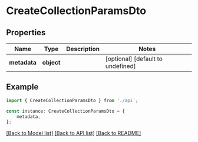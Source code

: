 # CreateCollectionParamsDto


## Properties

Name | Type | Description | Notes
------------ | ------------- | ------------- | -------------
**metadata** | **object** |  | [optional] [default to undefined]

## Example

```typescript
import { CreateCollectionParamsDto } from './api';

const instance: CreateCollectionParamsDto = {
    metadata,
};
```

[[Back to Model list]](../README.md#documentation-for-models) [[Back to API list]](../README.md#documentation-for-api-endpoints) [[Back to README]](../README.md)
